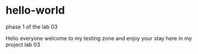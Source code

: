# hello-world
phase 1 of the lab 03

Hello everyone welcome to my testing zone and enjoy your stay here in my project lab 03
